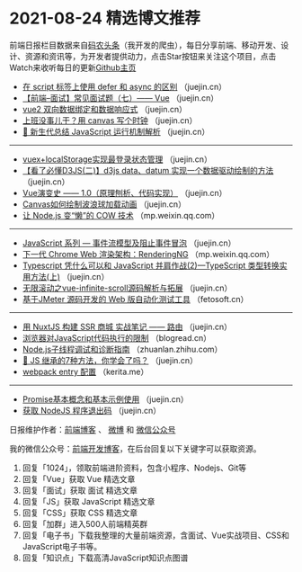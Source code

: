 # 2021-08-24 精选博文推荐

前端日报栏目数据来自[码农头条](https://toutiao.qdkfweb.cn/)（我开发的爬虫），每日分享前端、移动开发、设计、资源和资讯等，为开发者提供动力，点击Star按钮来关注这个项目，点击Watch来收听每日的更新[Github主页](https://github.com/kujian/frontendDaily)
* [在 script 标签上使用 defer 和 async 的区别](https://juejin.cn/post/6999570033814798366) （juejin.cn）
* [【前端&#8211;面试】常见面试题（七）—— Vue](https://juejin.cn/post/6999558553472073758) （juejin.cn）
* [vue2 双向数据绑定和数据响应式](https://juejin.cn/post/6999533747313852429) （juejin.cn）
* [上班没事儿干？用 canvas 写个时钟](https://juejin.cn/post/6999528473547145252) （juejin.cn）
* [🔨 新生代总结 JavaScript 运行机制解析](https://juejin.cn/post/6999514306345697294) （juejin.cn）

***
* [vuex+localStorage实现最登录状态管理](https://juejin.cn/post/6999510553047597069) （juejin.cn）
* [【看了必懂D3JS(二)】d3js data、datum 实现一个数据驱动绘制的方法](https://juejin.cn/post/6999509011687014414) （juejin.cn）
* [Vue演变史 —— 1.0（原理刨析、代码实现）](https://juejin.cn/post/6999505229045727263) （juejin.cn）
* [Canvas如何绘制波浪球加载动画](https://juejin.cn/post/6999554965509242917) （juejin.cn）
* [让 Node.js 变“懒”的 COW 技术](https://mp.weixin.qq.com/s?__biz=Mzg3OTYzMDkzMg==&mid=2247484879&idx=1&sn=6349058affd7dad1363e50ab5079e0a9) （mp.weixin.qq.com）

***
* [JavaScript 系列 &#8212; 事件流模型及阻止事件冒泡](https://juejin.cn/post/6999535241471721485) （juejin.cn）
* [下一代 Chrome Web 渲染架构：RenderingNG](https://mp.weixin.qq.com/s/alc0DPG3f791A-ZoMHS9jg) （mp.weixin.qq.com）
* [Typescript 凭什么可以和 JavaScript 并肩作战(2)—TypeScript 类型转换实用方法(上)](https://juejin.cn/post/6999492290913763335) （juejin.cn）
* [无限滚动之vue-infinite-scroll源码解析与拓展](https://juejin.cn/post/6999461086034395149) （juejin.cn）
* [基于JMeter 源码开发的 Web 版自动化测试工具](http://fetosoft.cn/archives/2021/08/21/339?hmsr=toutiao.io&utm_campaign=toutiao.io&utm_medium=toutiao.io&utm_source=toutiao.io) （fetosoft.cn）

***
* [用 NuxtJS 构建 SSR 商城 实战笔记 —— 路由](https://juejin.cn/post/6999459895112122405) （juejin.cn）
* [浏览器对JavaScript代码执行的限制](https://blogread.cn/it/article/3881?f=hot1) （blogread.cn）
* [Node.js子线程调试和诊断指南](https://zhuanlan.zhihu.com/p/402855448) （zhuanlan.zhihu.com）
* [🌈 JS 继承的7种方法，你学会了吗？](https://juejin.cn/post/6999513278229512200) （juejin.cn）
* [webpack entry 配置](https://kerita.me/08/23/webpack/entry/) （kerita.me）

***
* [Promise基本概念和基本示例使用](https://juejin.cn/post/6999512384419135501) （juejin.cn）
* [获取 NodeJS 程序退出码](https://juejin.cn/post/6999617823249006606) （juejin.cn）

日报维护作者：[前端博客](https://qdkfweb.cn/) 、 [微博](http://weibo.com/kujian) 和 [微信公众号](https://open.weixin.qq.com/qr/code?username=caibaojian_com)

我的微信公众号：[前端开发博客](https://open.weixin.qq.com/qr/code?username=caibaojian_com)，在后台回复以下关键字可以获取资源。

1. 回复「1024」，领取前端进阶资料，包含小程序、Nodejs、Git等
2. 回复「Vue」获取 Vue 精选文章
3. 回复「面试」获取 面试 精选文章
4. 回复「JS」获取 JavaScript 精选文章
5. 回复「CSS」获取 CSS 精选文章
6. 回复「加群」进入500人前端精英群
7. 回复「电子书」下载我整理的大量前端资源，含面试、Vue实战项目、CSS和JavaScript电子书等。
8. 回复「知识点」下载高清JavaScript知识点图谱